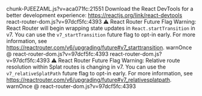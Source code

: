 chunk-PJEEZAML.js?v=aca071fc:21551 Download the React DevTools for a better development experience: https://reactjs.org/link/react-devtools
react-router-dom.js?v=97dcf5fc:4393 ⚠️ React Router Future Flag Warning: React Router will begin wrapping state updates in `React.startTransition` in v7. You can use the `v7_startTransition` future flag to opt-in early. For more information, see https://reactrouter.com/v6/upgrading/future#v7_starttransition.
warnOnce @ react-router-dom.js?v=97dcf5fc:4393
react-router-dom.js?v=97dcf5fc:4393 ⚠️ React Router Future Flag Warning: Relative route resolution within Splat routes is changing in v7. You can use the `v7_relativeSplatPath` future flag to opt-in early. For more information, see https://reactrouter.com/v6/upgrading/future#v7_relativesplatpath.
warnOnce @ react-router-dom.js?v=97dcf5fc:4393
